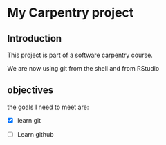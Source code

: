 
# My Carpentry project 

## Introduction

This project is part of a software carpentry course. 

We are now using git from the shell and from RStudio

## objectives

the goals I need to meet are:

- [x] learn git
- [ ] Learn github


